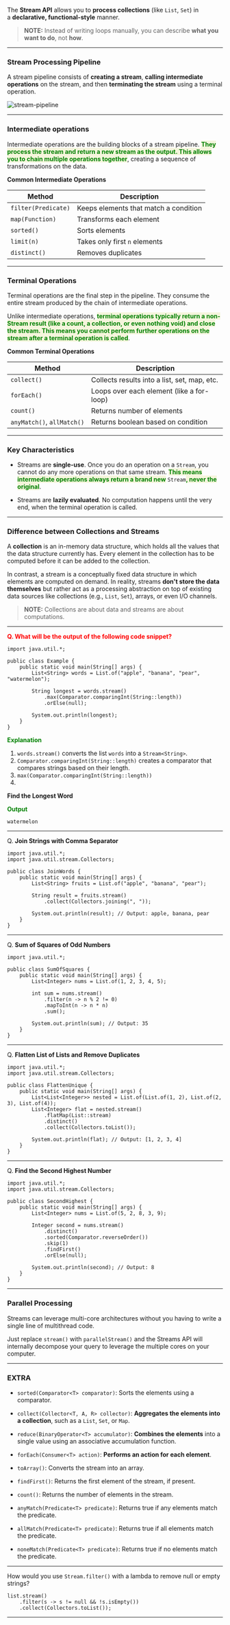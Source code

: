 
The **Stream API** allows you to **process collections** (like `List`, `Set`) in a **declarative, functional-style** manner.  

> **NOTE:** Instead of writing loops manually, you can describe **what you want to do**, not **how**.

---
### Stream Processing Pipeline

A stream pipeline consists of **creating a stream**, **calling intermediate operations** on the stream, and then **terminating the stream** using a terminal operation.

![stream-pipeline](stream_api.png)

---
### Intermediate operations

Intermediate operations are the building blocks of a stream pipeline. <span style="color:green;font-weight:bold;background:beige;">They process the stream and return a new stream as the output. This allows you to chain multiple operations together</span>, creating a sequence of transformations on the data.

**Common Intermediate Operations**

| Method              | Description                           |
| ------------------- | ------------------------------------- |
| `filter(Predicate)` | Keeps elements that match a condition |
| `map(Function)`     | Transforms each element               |
| `sorted()`          | Sorts elements                        |
| `limit(n)`          | Takes only first `n` elements         |
| `distinct()`        | Removes duplicates                    |

---
### Terminal Operations

Terminal operations are the final step in the pipeline. They consume the entire stream produced by the chain of intermediate operations. 

Unlike intermediate operations, <span style="color:green;font-weight:bold;background:beige;">terminal operations typically return a non-Stream result (like a count, a collection, or even nothing void) and close the stream. This means you cannot perform further operations on the stream after a terminal operation is called</span>.

**Common Terminal Operations**

| Method                     | Description                                  |
| -------------------------- | -------------------------------------------- |
| `collect()`                | Collects results into a list, set, map, etc. |
| `forEach()`                | Loops over each element (like a for-loop)    |
| `count()`                  | Returns number of elements                   |
| `anyMatch()`, `allMatch()` | Returns boolean based on condition           |

---
### Key Characteristics

- Streams are **single-use**. Once you do an operation on a `Stream`, you cannot do any more operations on that same stream. <span style="color:green;font-weight:bold;background:beige;">This means intermediate operations always return a brand new</span> `Stream`<span style="color:green;font-weight:bold;background:beige;">, never the original</span>.

- Streams are **lazily evaluated**. No computation happens until the very end, when the terminal operation is called.

---
### Difference between Collections and Streams

A **collection** is an in-memory data structure, which holds all the values that the data structure currently has. Every element in the collection has to be computed before it can be added to the collection.

In contrast, a stream is a conceptually fixed data structure in which elements are computed on demand. In reality, streams **don't store the data themselves** but rather act as a processing abstraction on top of existing data sources like collections (e.g., `List`, `Set`), arrays, or even I/O channels.

> **NOTE:** Collections are about data and streams are about computations.

---

<span style="color:red;font-weight:bold;">Q. What will be the output of the following code snippet?</span>

```
import java.util.*;

public class Example {
    public static void main(String[] args) {
        List<String> words = List.of("apple", "banana", "pear", "watermelon");

        String longest = words.stream()
            .max(Comparator.comparingInt(String::length))
            .orElse(null);

        System.out.println(longest);
    }
}

```

<span style="color:green;font-weight:bold;">Explanation</span>

 1. `words.stream()` converts the list `words` into a `Stream<String>`. 
 2. `Comparator.comparingInt(String::length)` creates a comparator that compares strings based on their length.
 3. `max(Comparator.comparingInt(String::length))`
 4. 

**Find the Longest Word**

<span style="color:green;font-weight:bold;">Output</span>

```
watermelon
```

---

Q. **Join Strings with Comma Separator**

```
import java.util.*;
import java.util.stream.Collectors;

public class JoinWords {
    public static void main(String[] args) {
        List<String> fruits = List.of("apple", "banana", "pear");

        String result = fruits.stream()
            .collect(Collectors.joining(", "));

        System.out.println(result); // Output: apple, banana, pear
    }
}

```

---

Q. **Sum of Squares of Odd Numbers**

```
import java.util.*;

public class SumOfSquares {
    public static void main(String[] args) {
        List<Integer> nums = List.of(1, 2, 3, 4, 5);

        int sum = nums.stream()
            .filter(n -> n % 2 != 0)
            .mapToInt(n -> n * n)
            .sum();

        System.out.println(sum); // Output: 35
    }
}

```

---

Q. **Flatten List of Lists and Remove Duplicates**

```
import java.util.*;
import java.util.stream.Collectors;

public class FlattenUnique {
    public static void main(String[] args) {
        List<List<Integer>> nested = List.of(List.of(1, 2), List.of(2, 3), List.of(4));
        List<Integer> flat = nested.stream()
            .flatMap(List::stream)
            .distinct()
            .collect(Collectors.toList());

        System.out.println(flat); // Output: [1, 2, 3, 4]
    }
}
```

---

Q. **Find the Second Highest Number**

```
import java.util.*;
import java.util.stream.Collectors;

public class SecondHighest {
    public static void main(String[] args) {
        List<Integer> nums = List.of(5, 2, 8, 3, 9);

        Integer second = nums.stream()
            .distinct()
            .sorted(Comparator.reverseOrder())
            .skip(1)
            .findFirst()
            .orElse(null);

        System.out.println(second); // Output: 8
    }
}
```

---
### Parallel Processing

Streams can leverage multi-core architectures without you having to write a single line of multithread code.

Just replace `stream()` with `parallelStream()` and the Streams API will internally decompose your query to leverage the multiple cores on your computer.

---
### EXTRA


  - `sorted(Comparator<T> comparator)`: Sorts the elements using a comparator.

  - `collect(Collector<T, A, R> collector)`: **Aggregates the elements into a collection**, such as a `List`, `Set`, or `Map`.
  - `reduce(BinaryOperator<T> accumulator)`: **Combines the elements** into a single value using an associative accumulation function.
  - `forEach(Consumer<T> action)`: **Performs an action for each element**.
  - `toArray()`: Converts the stream into an array.
  - `findFirst()`: Returns the first element of the stream, if present.
  - `count()`: Returns the number of elements in the stream.
  - `anyMatch(Predicate<T> predicate)`: Returns true if any elements match the predicate.
  - `allMatch(Predicate<T> predicate)`: Returns true if all elements match the predicate.
  - `noneMatch(Predicate<T> predicate)`: Returns true if no elements match the predicate.


---

How would you use `Stream.filter()` with a lambda to remove null or empty strings?

```
list.stream()
    .filter(s -> s != null && !s.isEmpty())
    .collect(Collectors.toList());
```

---


